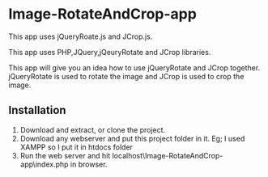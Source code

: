 # Image-RotateAndCrop-app
This app uses jQueryRoate.js and JCrop.js.

This app uses PHP,JQuery,jQeuryRotate and JCrop libraries. 

This app will give you an idea how to use jQueryRotate and JCrop together.
jQueryRotate is used to rotate the image and JCrop is used to crop the image.

Installation
------------

1. Download and extract, or clone the project.
2. Download any webserver and put this project folder in it. Eg; I used XAMPP so I put it in htdocs folder
3. Run the web server and hit localhost\Image-RotateAndCrop-app\index.php in browser.

